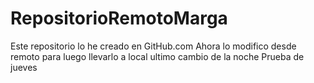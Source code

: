 # RepositorioRemotoMarga
Este repositorio lo he creado en GitHub.com
Ahora lo modifico desde remoto para luego llevarlo a local
ultimo cambio de la noche
Prueba de jueves

